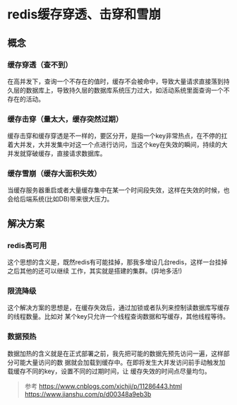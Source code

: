 # redis缓存穿透、击穿和雪崩

## 概念

### 缓存穿透（查不到）

在高并发下，查询一个不存在的值时，缓存不会被命中，导致大量请求直接落到持久层的数据库上，导致持久层的数据库系统压力过大，如活动系统里面查询一个不存在的活动。

### 缓存击穿（量太大，缓存突然过期）

缓存击穿和缓存穿透是不一样的，要区分开，是指一个key非常热点，在不停的扛着大并发，大并发集中对这一个点进行访问，当这个key在失效的瞬间，持续的大并发就穿破缓存，直接请求数据库。

### 缓存雪崩（缓存大面积失效）

当缓存服务器重启或者大量缓存集中在某一个时间段失效，这样在失效的时候，也会给后端系统(比如DB)带来很大压力。

## 解决方案

### redis高可用 

这个思想的含义是，既然redis有可能挂掉，那我多增设几台redis，这样一台挂掉之后其他的还可以继续
工作，其实就是搭建的集群。(异地多活!)

### 限流降级

这个解决方案的思想是，在缓存失效后，通过加锁或者队列来控制读数据库写缓存的线程数量。比如对
某个key只允许一个线程查询数据和写缓存，其他线程等待。

### 数据预热

数据加热的含义就是在正式部署之前，我先把可能的数据先预先访问一遍，这样部分可能大量访问的数 据就会加载到缓存中。在即将发生大并发访问前手动触发加载缓存不同的key，设置不同的过期时间，让 缓存失效的时间点尽量均匀。

> 参考 
> https://www.cnblogs.com/xichji/p/11286443.html
> https://www.jianshu.com/p/d00348a9eb3b